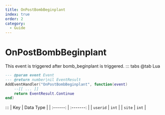 ```yaml
---
title: OnPostBombBeginplant
index: true
order: 2
category:
  - Guide
---
```


# OnPostBombBeginplant
This event is triggered after bomb_beginplant is triggered.
::: tabs
@tab Lua
```lua
--- @param event Event
--- @return number|nil EventResult
AddEventHandler("OnPostBombBeginplant", function(event)
    --[[ ... ]]
    return EventResult.Continue
end)
```

:::
|    Key   | Data Type |
| :------: | :-------: |
| `userid` |   `int`   |
|  `site`  |   `int`   |